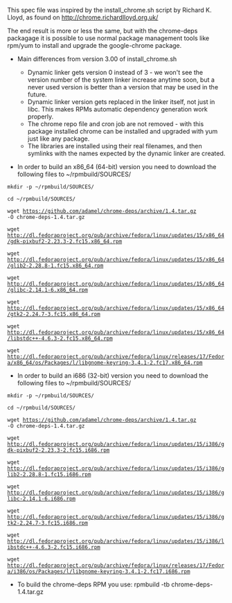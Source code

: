 This spec file was inspired by the install_chrome.sh script by Richard
K. Lloyd, as found on http://chrome.richardlloyd.org.uk/

The end result is more or less the same, but with the chrome-deps
packagage it is possible to use normal package management tools like
rpm/yum to install and upgrade the google-chrome package.

- Main differences from version 3.00 of install_chrome.sh
  * Dynamic linker gets version 0 instead of 3 - we won't see the
    version number of the system linker increase anytime soon, but a
    never used version is better than a version that may be used in
    the future.
  * Dynamic linker version gets replaced in the linker itself, not
    just in libc. This makes RPMs automatic dependency generation work
    properly.
  * The chrome repo file and cron job are not removed - with this
    package installed chrome can be installed and upgraded with yum
    just like any package.
  * The libraries are installed using their real filenames, and then
    symlinks with the names expected by the dynamic linker are
    created.

- In order to build an x86_64 (64-bit) version you need to download the
  following files to ~/rpmbuild/SOURCES/


<code>mkdir -p ~/rpmbuild/SOURCES/</code>


<code>cd ~/rpmbuild/SOURCES/</code>


<code>wget https://github.com/adamel/chrome-deps/archive/1.4.tar.gz -O chrome-deps-1.4.tar.gz</code>


<code>wget http://dl.fedoraproject.org/pub/archive/fedora/linux/updates/15/x86_64/gdk-pixbuf2-2.23.3-2.fc15.x86_64.rpm</code>


<code>wget http://dl.fedoraproject.org/pub/archive/fedora/linux/updates/15/x86_64/glib2-2.28.8-1.fc15.x86_64.rpm</code>


<code>wget http://dl.fedoraproject.org/pub/archive/fedora/linux/updates/15/x86_64/glibc-2.14.1-6.x86_64.rpm</code>


<code>wget http://dl.fedoraproject.org/pub/archive/fedora/linux/updates/15/x86_64/gtk2-2.24.7-3.fc15.x86_64.rpm</code>


<code>wget http://dl.fedoraproject.org/pub/archive/fedora/linux/updates/15/x86_64/libstdc++-4.6.3-2.fc15.x86_64.rpm</code>



<code>wget http://dl.fedoraproject.org/pub/archive/fedora/linux/releases/17/Fedora/x86_64/os/Packages/l/libgnome-keyring-3.4.1-2.fc17.x86_64.rpm</code> 
 

- In order to build an i686 (32-bit) version you need to download the
  following files to ~/rpmbuild/SOURCES/


<code>mkdir -p ~/rpmbuild/SOURCES/</code>


<code>cd ~/rpmbuild/SOURCES/</code>


<code>wget https://github.com/adamel/chrome-deps/archive/1.4.tar.gz -O chrome-deps-1.4.tar.gz</code>



<code>wget http://dl.fedoraproject.org/pub/archive/fedora/linux/updates/15/i386/gdk-pixbuf2-2.23.3-2.fc15.i686.rpm</code>


<code>wget http://dl.fedoraproject.org/pub/archive/fedora/linux/updates/15/i386/glib2-2.28.8-1.fc15.i686.rpm</code>


<code>wget http://dl.fedoraproject.org/pub/archive/fedora/linux/updates/15/i386/glibc-2.14.1-6.i686.rpm</code>


<code>wget http://dl.fedoraproject.org/pub/archive/fedora/linux/updates/15/i386/gtk2-2.24.7-3.fc15.i686.rpm</code>


<code>wget http://dl.fedoraproject.org/pub/archive/fedora/linux/updates/15/i386/libstdc++-4.6.3-2.fc15.i686.rpm</code>


<code>wget http://dl.fedoraproject.org/pub/archive/fedora/linux/releases/17/Fedora/i386/os/Packages/l/libgnome-keyring-3.4.1-2.fc17.i686.rpm</code>



- To build the chrome-deps RPM you use:
  rpmbuild -tb chrome-deps-1.4.tar.gz
